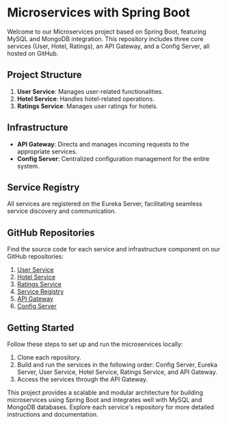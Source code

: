 # Microservices with Spring Boot

Welcome to our Microservices project based on Spring Boot, featuring MySQL and MongoDB integration. This repository includes three core services (User, Hotel, Ratings), an API Gateway, and a Config Server, all hosted on GitHub.

## Project Structure

1. **User Service**: Manages user-related functionalities.
2. **Hotel Service**: Handles hotel-related operations.
3. **Ratings Service**: Manages user ratings for hotels.

## Infrastructure

- **API Gateway**: Directs and manages incoming requests to the appropriate services.
- **Config Server**: Centralized configuration management for the entire system.

## Service Registry

All services are registered on the Eureka Server, facilitating seamless service discovery and communication.

## GitHub Repositories

Find the source code for each service and infrastructure component on our GitHub repositories:

1. [User Service](https://github.com/Prasad-RP/Microservice-Hotel-Ratings/tree/master/user-services)
2. [Hotel Service](https://github.com/Prasad-RP/Microservice-Hotel-Ratings/tree/master/hotel-services)
3. [Ratings Service](https://github.com/Prasad-RP/Microservice-Hotel-Ratings/tree/master/rating-services)
4. [Service Registry](https://github.com/Prasad-RP/Microservice-Hotel-Ratings/tree/master/service_registry)
5. [API Gateway](https://github.com/Prasad-RP/Microservice-Hotel-Ratings/tree/master/Api-Gateway)
6. [Config Server](https://github.com/Prasad-RP/Microservice-Hotel-Ratings/tree/master/config-server)

## Getting Started

Follow these steps to set up and run the microservices locally:

1. Clone each repository.
2. Build and run the services in the following order: Config Server, Eureka Server, User Service, Hotel Service, Ratings Service, and API Gateway.
3. Access the services through the API Gateway.

This project provides a scalable and modular architecture for building microservices using Spring Boot and integrates well with MySQL and MongoDB databases. Explore each service's repository for more detailed instructions and documentation.
